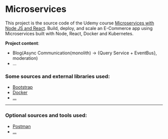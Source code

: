 # Microservices

This project is the source code of the Udemy course [Microservices with Node JS and React](https://www.udemy.com/course/microservices-with-node-js-and-react/).
Build, deploy, and scale an E-Commerce app using Microservices built with Node, React, Docker and Kubernetes.

**Project content**:

* Blog(Async Communication(monolith) -> {Query Service + EventBus}, moderation)
* ...

### Some sources and external libraries used:
* [Bootstrap](https://getbootstrap.com/)
* [Docker](https://www.docker.com/)
* [...](....)

-----------------
### Optional sources and tools used:  
* [Postman](https://www.postman.com)
* [...](....)
